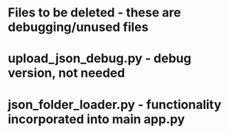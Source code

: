 # Files to be deleted - these are debugging/unused files
# upload_json_debug.py - debug version, not needed
# json_folder_loader.py - functionality incorporated into main app.py
